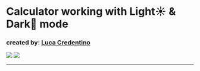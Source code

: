 <h1>Calculator working with Light☀️ & Dark🌙 mode</h1>
<h3>created by: <a href="https://github.com/Luca-Credentino">Luca Credentino</a></h1> </h3>
<img src="https://pbs.twimg.com/media/E7LVZZtWYAclLUP?format=jpg&name=large">
<img src="https://pbs.twimg.com/media/E7LVZZnXMAAZq5R?format=jpg&name=large">
<hr>
